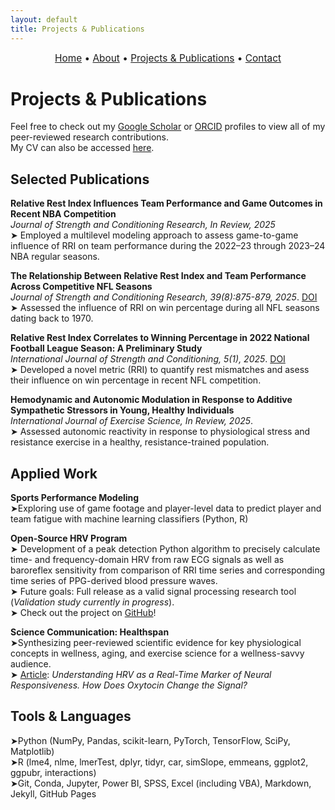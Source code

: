 ```yaml
---
layout: default
title: Projects & Publications
---
```


<div style="text-align:center; font-size: 1.1em; margin-bottom: 1.5em;">
  <a href="/">Home</a> • 
  <a href="/about">About</a> • 
  <a href="/projects">Projects & Publications</a> • 
  <a href="/contact">Contact</a>
</div>

# Projects & Publications

Feel free to check out my [Google Scholar](https://scholar.google.com/citations?user=GMi1gHsAAAAJ&hl=en) or [ORCID](https://orcid.org/0009-0001-1381-0868) profiles to view all of my peer-reviewed research contributions.  
My CV can also be accessed [here](/CV%20PINZONE.pdf).


## Selected Publications

**Relative Rest Index Influences Team Performance and Game Outcomes in Recent NBA Competition**  
_Journal of Strength and Conditioning Research, In Review, 2025_  
➤ Employed a multilevel modeling approach to assess game-to-game influence of RRI on team performance during the 2022–23 through 2023–24 NBA regular seasons.

**The Relationship Between Relative Rest Index and Team Performance Across Competitive NFL Seasons**  
_Journal of Strength and Conditioning Research, 39(8):875-879, 2025_. [DOI](10.1519/JSC.0000000000005148)  
➤ Assessed the influence of RRI on win percentage during all NFL seasons dating back to 1970.

**Relative Rest Index Correlates to Winning Percentage in 2022 National Football League Season: A Preliminary Study**  
_International Journal of Strength and Conditioning, 5(1), 2025_. [DOI](https://doi.org/10.47206/ijsc.v5i1.403)    
➤ Developed a novel metric (RRI) to quantify rest mismatches and asess their influence on win percentage in recent NFL competition.  

**Hemodynamic and Autonomic Modulation in Response to Additive Sympathetic Stressors in Young, Healthy Individuals**  
_International Journal of Exercise Science, In Review, 2025_.  
➤ Assessed autonomic reactivity in response to physiological stress and resistance exercise in a healthy, resistance-trained population. 

## Applied Work
**Sports Performance Modeling**  
  ➤Exploring use of game footage and player-level data to predict player and team fatigue with machine learning classifiers (Python, R)

**Open-Source HRV Program**  
➤ Development of a peak detection Python algorithm to precisely calculate time- and frequency-domain HRV from raw ECG signals as well as baroreflex sensitivity from comparison of RRI time series and corresponding time series of PPG-derived blood pressure waves.  
➤ Future goals: Full release as a valid signal processing research tool (*Validation study currently in progress*).  
➤ Check out the project on [GitHub](https://github.com/apinzone/OS_HRV/)!

**Science Communication: Healthspan**  
  ➤Synthesizing peer-reviewed scientific evidence for key physiological concepts in wellness, aging, and exercise science for a wellness-savvy audience.  
  ➤ [Article](https://gethealthspan.com/science/article/hrv-and-oxytocin): *Understanding HRV as a Real-Time Marker of Neural Responsiveness. How Does Oxytocin Change the Signal?*
## Tools & Languages
➤Python (NumPy, Pandas, scikit-learn, PyTorch, TensorFlow, SciPy, Matplotlib)  
➤R (lme4, nlme, lmerTest, dplyr, tidyr, car, simSlope, emmeans, ggplot2, ggpubr, interactions)  
➤Git, Conda, Jupyter, Power BI, SPSS, Excel (including VBA), Markdown, Jekyll, GitHub Pages
